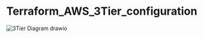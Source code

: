 # Terraform_AWS_3Tier_configuration



![3Tier Diagram drawio](https://user-images.githubusercontent.com/102883166/184430405-cc47a8ed-851c-4875-ac29-0111a0840fd4.png)

